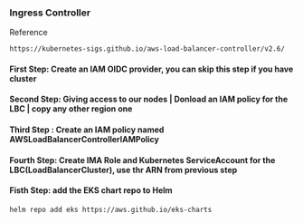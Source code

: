 ### Ingress Controller 

Reference
```
https://kubernetes-sigs.github.io/aws-load-balancer-controller/v2.6/
```
#### First Step:  Create an IAM OIDC provider, you can skip this step if you have cluster<br>

#### Second Step:  Giving access to our nodes | Donload an IAM policy for the LBC | copy any other region one<br>

#### Third Step :  Create an IAM policy named AWSLoadBalancerControllerIAMPolicy<br>

#### Fourth Step:  Create IMA Role and Kubernetes ServiceAccount for the LBC(LoadBalancerCluster), use thr ARN from previous step

#### Fisth Step:  add the EKS chart repo to Helm
```
helm repo add eks https://aws.github.io/eks-charts
```
